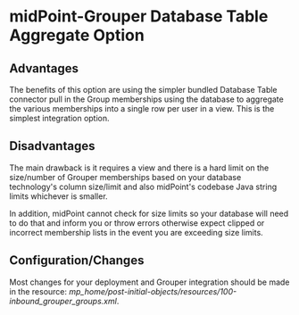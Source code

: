 # midPoint-Grouper Database Table Aggregate Option

## Advantages
The benefits of this option are using the simpler bundled Database Table connector 
 pull in the Group memberships using the database to aggregate the various memberships
  into a single row per user in a view. This is the simplest integration option.


## Disadvantages
The main drawback is it requires a view and there is a hard limit on the size/number of Grouper memberships based on your 
  database technology's column size/limit and also midPoint's codebase Java string limits whichever is smaller. 

In addition, midPoint cannot check for size limits so your database will need to do that and inform you or throw errors
  otherwise expect clipped or incorrect membership lists in the event you are exceeding size limits.   


## Configuration/Changes
Most changes for your deployment and Grouper integration should be made in the resource:
 *mp_home/post-initial-objects/resources/100-inbound_grouper_groups.xml*. 
